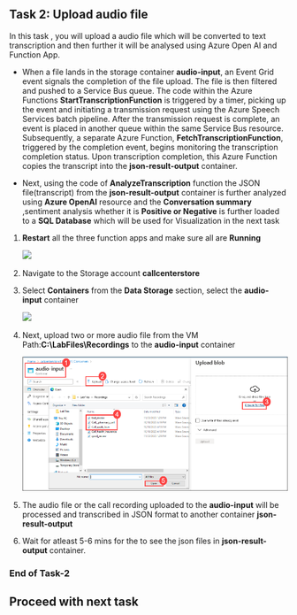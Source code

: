 ## Task 2: Upload audio file 

In this task , you will upload a audio file which will be converted to text transcription and then further it will be analysed using Azure Open AI and Function App.

* When a file lands in the storage container **audio-input**, an Event Grid event signals the completion of the file upload. The file is then filtered and pushed to a Service Bus queue. The code within the Azure Functions **StartTranscriptionFunction** is triggered by a timer, picking up the event and initiating a transmission request using the Azure Speech Services batch pipeline. After the transmission request is complete, an event is placed in another queue within the same Service Bus resource. Subsequently, a separate Azure Function, **FetchTranscriptionFunction**, triggered by the completion event, begins monitoring the transcription completion status. Upon transcription completion, this Azure Function copies the transcript into the **json-result-output** container.

* Next, using the code of **AnalyzeTranscription** function the JSON file(transcript) from the **json-result-output** container is further analyzed using **Azure OpenAI** resource and the **Conversation summary** ,sentiment analysis whether it is **Positive or Negative** is further loaded to a **SQL Database** which will be used for Visualization in the next task

1. **Restart** all the three function apps and make sure all are **Running**

   ![](images/s8.png)

2. Navigate to the Storage account **callcenterstore<inject key="Deployment-id" enableCopy="false"></inject>**

3. Select **Containers** from the **Data Storage** section, select the **audio-input** container

   ![](images/25.png)

4. Next, upload two or more audio file from the VM Path:**C:\LabFiles\Recordings** to the **audio-input** container

    ![](images/s40.png)

5. The audio file or the call recording uploaded to the **audio-input** will be processed and transcribed in JSON format to another container **json-result-output**

6. Wait for atleast 5-6 mins for the to see the json files in **json-result-output** container.

### End of Task-2

## Proceed with next task
